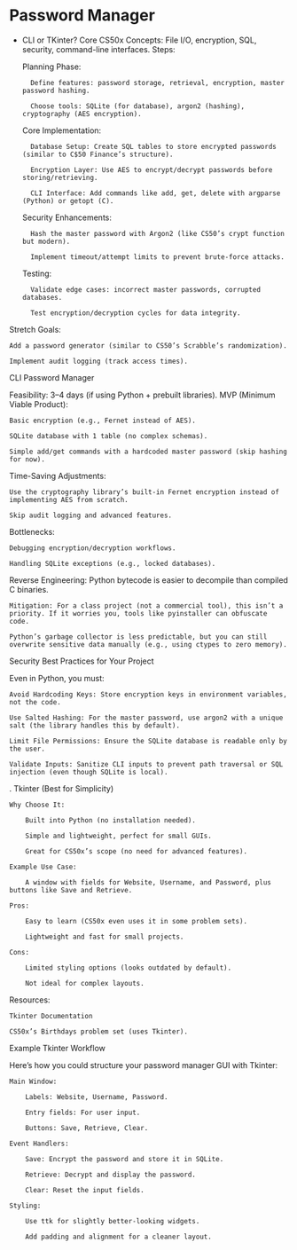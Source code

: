 # Password Manager
* CLI or TKinter?
Core CS50x Concepts: File I/O, encryption, SQL, security, command-line interfaces.
Steps:

    Planning Phase:

        Define features: password storage, retrieval, encryption, master password hashing.

        Choose tools: SQLite (for database), argon2 (hashing), cryptography (AES encryption).

    Core Implementation:

        Database Setup: Create SQL tables to store encrypted passwords (similar to C$50 Finance’s structure).

        Encryption Layer: Use AES to encrypt/decrypt passwords before storing/retrieving.

        CLI Interface: Add commands like add, get, delete with argparse (Python) or getopt (C).

    Security Enhancements:

        Hash the master password with Argon2 (like CS50’s crypt function but modern).

        Implement timeout/attempt limits to prevent brute-force attacks.

    Testing:

        Validate edge cases: incorrect master passwords, corrupted databases.

        Test encryption/decryption cycles for data integrity.

Stretch Goals:

    Add a password generator (similar to CS50’s Scrabble’s randomization).

    Implement audit logging (track access times).

CLI Password Manager

Feasibility: 3–4 days (if using Python + prebuilt libraries).
MVP (Minimum Viable Product):

    Basic encryption (e.g., Fernet instead of AES).

    SQLite database with 1 table (no complex schemas).

    Simple add/get commands with a hardcoded master password (skip hashing for now).

Time-Saving Adjustments:

    Use the cryptography library’s built-in Fernet encryption instead of implementing AES from scratch.

    Skip audit logging and advanced features.

Bottlenecks:

    Debugging encryption/decryption workflows.

    Handling SQLite exceptions (e.g., locked databases).

Reverse Engineering: Python bytecode is easier to decompile than compiled C binaries.

    Mitigation: For a class project (not a commercial tool), this isn’t a priority. If it worries you, tools like pyinstaller can obfuscate code.

    Python’s garbage collector is less predictable, but you can still overwrite sensitive data manually (e.g., using ctypes to zero memory).



Security Best Practices for Your Project

Even in Python, you must:

    Avoid Hardcoding Keys: Store encryption keys in environment variables, not the code.

    Use Salted Hashing: For the master password, use argon2 with a unique salt (the library handles this by default).

    Limit File Permissions: Ensure the SQLite database is readable only by the user.

    Validate Inputs: Sanitize CLI inputs to prevent path traversal or SQL injection (even though SQLite is local).



. Tkinter (Best for Simplicity)

    Why Choose It:

        Built into Python (no installation needed).

        Simple and lightweight, perfect for small GUIs.

        Great for CS50x’s scope (no need for advanced features).

    Example Use Case:

        A window with fields for Website, Username, and Password, plus buttons like Save and Retrieve.

    Pros:

        Easy to learn (CS50x even uses it in some problem sets).

        Lightweight and fast for small projects.

    Cons:

        Limited styling options (looks outdated by default).

        Not ideal for complex layouts.

Resources:

    Tkinter Documentation

    CS50x’s Birthdays problem set (uses Tkinter).


Example Tkinter Workflow

Here’s how you could structure your password manager GUI with Tkinter:

    Main Window:

        Labels: Website, Username, Password.

        Entry fields: For user input.

        Buttons: Save, Retrieve, Clear.

    Event Handlers:

        Save: Encrypt the password and store it in SQLite.

        Retrieve: Decrypt and display the password.

        Clear: Reset the input fields.

    Styling:

        Use ttk for slightly better-looking widgets.

        Add padding and alignment for a cleaner layout.

